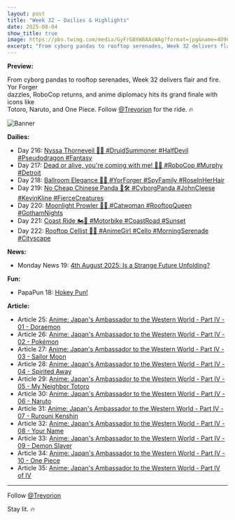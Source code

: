 ```yaml
---
layout: post
title: "Week 32 – Dailies & Highlights"
date: 2025-08-04
show_title: true
image: https://pbs.twimg.com/media/GyFrG0XW8AAsWAg?format=jpg&name=4096x4096
excerpt: "From cyborg pandas to rooftop serenades, Week 32 delivers flair and fire. Yor Forger dazzles, RoboCop returns, and anime diplomacy hits its grand finale with icons like Totoro, Naruto, and One Piece. Follow @Trevorion for the ride. 🔥"
---
```


**Preview:**  
  
From cyborg pandas to rooftop serenades, Week 32 delivers flair and fire. Yor Forger  
dazzles, RoboCop returns, and anime diplomacy hits its grand finale with icons like  
Totoro, Naruto, and One Piece. Follow [@Trevorion](https://x.com/Trevorion) for the ride. 🔥
    
![Banner](https://pbs.twimg.com/media/GyFrG0XW8AAsWAg?format=jpg&name=4096x4096)

**Dailies:**  
- Day 216: [Nyssa Thorneveil 🌿🔥 #DruidSummoner #HalfDevil #Pseudodragon #Fantasy](https://x.com/Trevorion/status/1952451364778610864)
- Day 217: [Dead or alive, you're coming with me! 🤖🔫 #RoboCop #Murphy #Detroit](https://x.com/Trevorion/status/1952795270791508298)
- Day 218: [Ballroom Elegance 🌹✨ #YorForger #SpyFamily #RoseInHerHair](https://x.com/Trevorion/status/1953157219379466670)
- Day 219: [No Cheap Chinese Panda 🐼🛠️ #CyborgPanda #JohnCleese #KevinKline #FierceCreatures](https://x.com/Trevorion/status/1953542308839715168)
- Day 220: [Moonlight Prowler 🐾🌙 #Catwoman #RooftopQueen #GothamNights](https://x.com/Trevorion/status/1953934018757447814)
- Day 221: [Coast Ride 🏍️🌅 #Motorbike #CoastRoad #Sunset](https://x.com/Trevorion/status/1954300962279158184)
- Day 222: [Rooftop Cellist 🎻🌅 #AnimeGirl #Cello #MorningSerenade #Cityscape](https://x.com/Trevorion/status/1954648305792626699)
  
**News:**  
- Monday News 19: [4th August 2025:  Is a Strange Future Unfolding?](https://x.com/Trevorion/status/1952416244713279978)

**Fun:**  
- PapaPun 18: [Hokey Pun!](https://x.com/Trevorion/status/1954660320745488739)

**Article:**  
- Article 25: [Anime: Japan's Ambassador to the Western World - Part IV - 01 - Doraemon](https://x.com/Trevorion/status/1954591506972443095)
- Article 26: [Anime: Japan's Ambassador to the Western World - Part IV - 02 - Pokémon](https://x.com/Trevorion/status/1954591706055323729)
- Article 27: [Anime: Japan's Ambassador to the Western World - Part IV - 03 - Sailor Moon](https://x.com/Trevorion/status/1954591925484278084)
- Article 28: [Anime: Japan's Ambassador to the Western World - Part IV - 04 - Spirited Away](https://x.com/Trevorion/status/1954592037052764560)
- Article 29: [Anime: Japan's Ambassador to the Western World - Part IV - 05 - My Neighbor Totoro](https://x.com/Trevorion/status/1954592215369441718)
- Article 30: [Anime: Japan's Ambassador to the Western World - Part IV - 06 - Naruto](https://x.com/Trevorion/status/1954592326732415040)
- Article 31: [Anime: Japan's Ambassador to the Western World - Part IV - 07 - Rurouni Kenshin](https://x.com/Trevorion/status/1954592434853396746)
- Article 32: [Anime: Japan's Ambassador to the Western World - Part IV - 08 - Your Name](https://x.com/Trevorion/status/1954592591820869887)
- Article 33: [Anime: Japan's Ambassador to the Western World - Part IV - 09 - Demon Slayer](https://x.com/Trevorion/status/1954592726105591857)
- Article 34: [Anime: Japan's Ambassador to the Western World - Part IV - 10 - One Piece](https://x.com/Trevorion/status/1954592834465710084)
- Article 35: [Anime: Japan's Ambassador to the Western World - Part IV of IV](https://x.com/Trevorion/status/1954592978850255130)

---
Follow [@Trevorion](https://x.com/Trevorion)

Stay lit. 🔥
